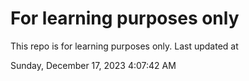 # For learning purposes only
This repo is for learning purposes only.
Last updated at

Sunday, December 17, 2023 4:07:42 AM

